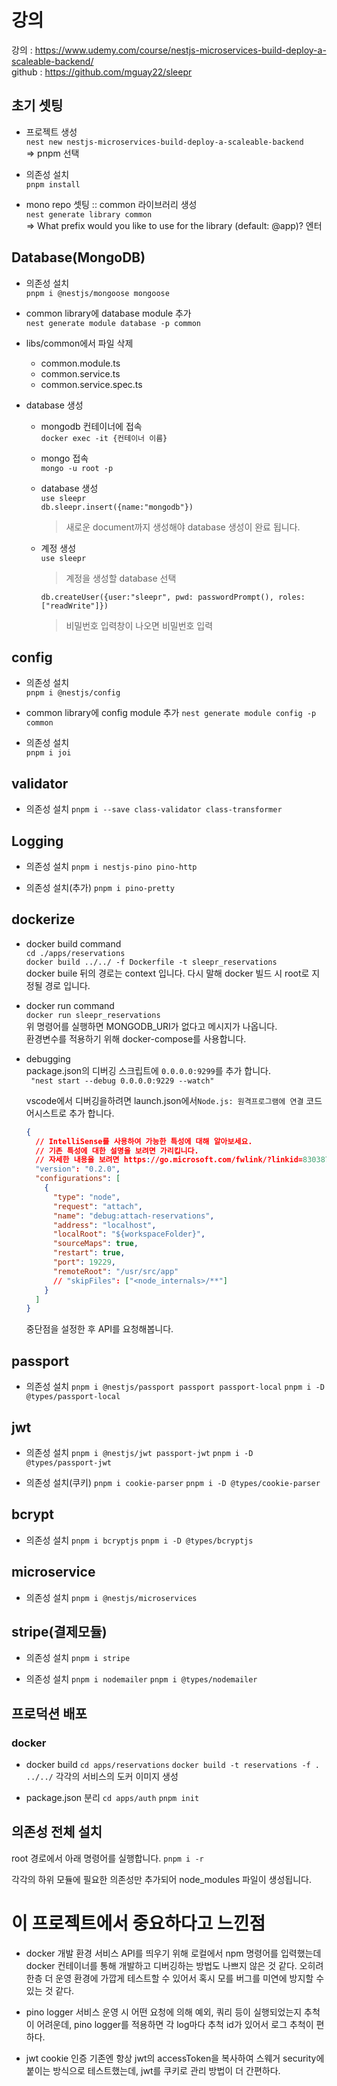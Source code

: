 # 강의

강의 : https://www.udemy.com/course/nestjs-microservices-build-deploy-a-scaleable-backend/  
github : https://github.com/mguay22/sleepr

## 초기 셋팅

- 프로젝트 생성  
  `nest new nestjs-microservices-build-deploy-a-scaleable-backend`  
  => pnpm 선택

- 의존성 설치  
  `pnpm install`

- mono repo 셋팅 :: common 라이브러리 생성  
  `nest generate library common`  
  => What prefix would you like to use for the library (default: @app)? 엔터

## Database(MongoDB)

- 의존성 설치  
  `pnpm i @nestjs/mongoose mongoose`

- common library에 database module 추가  
  `nest generate module database -p common`

- libs/common에서 파일 삭제

  - common.module.ts
  - common.service.ts
  - common.service.spec.ts

- database 생성

  - mongodb 컨테이너에 접속  
    `docker exec -it {컨테이너 이름}`
  - mongo 접속  
    `mongo -u root -p`
  - database 생성  
    `use sleepr`  
    `db.sleepr.insert({name:"mongodb"})`
    > 새로운 document까지 생성해야 database 생성이 완료 됩니다.
  - 계정 생성  
    `use sleepr`

    > 계정을 생성할 database 선택

    `db.createUser({user:"sleepr", pwd: passwordPrompt(), roles: ["readWrite"]})`

    > 비밀번호 입력창이 나오면 비밀번호 입력

## config

- 의존성 설치  
  `pnpm i @nestjs/config`

- common library에 config module 추가
  `nest generate module config -p common`

- 의존성 설치  
  `pnpm i joi`

## validator

- 의존성 설치
  `pnpm i --save class-validator class-transformer`

## Logging

- 의존성 설치
  `pnpm i nestjs-pino pino-http`

- 의존성 설치(추가)
  `pnpm i pino-pretty`

## dockerize

- docker build command  
  `cd ./apps/reservations`  
  `docker build ../../ -f Dockerfile -t sleepr_reservations`  
  docker buile 뒤의 경로는 context 입니다. 다시 말해 docker 빌드 시 root로 지정될 경로 입니다.

- docker run command  
  `docker run sleepr_reservations`  
  위 명령어를 실행하면 MONGODB_URI가 없다고 메시지가 나옵니다.  
  환경변수를 적용하기 위해 docker-compose를 사용합니다.

- debugging  
   package.json의 디버깅 스크립트에 `0.0.0.0:9299`를 추가 합니다.  
   ` "nest start --debug 0.0.0.0:9229 --watch"`

  vscode에서 디버깅을하려면 launch.json에서`Node.js: 원격프로그램에 연결` 코드 어시스트로 추가 합니다.

  ```json
  {
    // IntelliSense를 사용하여 가능한 특성에 대해 알아보세요.
    // 기존 특성에 대한 설명을 보려면 가리킵니다.
    // 자세한 내용을 보려면 https://go.microsoft.com/fwlink/?linkid=830387을(를) 방문하세요.
    "version": "0.2.0",
    "configurations": [
      {
        "type": "node",
        "request": "attach",
        "name": "debug:attach-reservations",
        "address": "localhost",
        "localRoot": "${workspaceFolder}",
        "sourceMaps": true,
        "restart": true,
        "port": 19229,
        "remoteRoot": "/usr/src/app"
        // "skipFiles": ["<node_internals>/**"]
      }
    ]
  }
  ```

  중단점을 설정한 후 API를 요청해봅니다.

## passport

- 의존성 설치
  `pnpm i @nestjs/passport passport passport-local`
  `pnpm i -D @types/passport-local`

## jwt

- 의존성 설치
  `pnpm i @nestjs/jwt passport-jwt`
  `pnpm i -D @types/passport-jwt`

- 의존성 설치(쿠키)
  `pnpm i cookie-parser`
  `pnpm i -D @types/cookie-parser`

## bcrypt

- 의존성 설치
  `pnpm i bcryptjs`
  `pnpm i -D @types/bcryptjs`

## microservice

- 의존성 설치
  `pnpm i @nestjs/microservices`

## stripe(결제모듈)

- 의존성 설치
  `pnpm i stripe`

- 의존성 설치
  `pnpm i nodemailer`
  `pnpm i @types/nodemailer`

## 프로덕션 배포

### docker

- docker build
  `cd apps/reservations`
  `docker build -t reservations -f . ../../`
  각각의 서비스의 도커 이미지 생성

- package.json 분리
  `cd apps/auth`
  `pnpm init`

## 의존성 전체 설치

root 경로에서 아래 명령어를 실행합니다.
`pnpm i -r`

각각의 하위 모듈에 필요한 의존성만 추가되어 node_modules 파일이 생성됩니다.

# 이 프로젝트에서 중요하다고 느낀점

- docker 개발 환경
  서비스 API를 띄우기 위해 로컬에서 npm 명령어를 입력했는데 docker 컨테이너를 통해 개발하고 디버깅하는 방법도 나쁘지 않은 것 같다.
  오히려 한층 더 운영 환경에 가깝게 테스트할 수 있어서 혹시 모를 버그를 미연에 방지할 수 있는 것 같다.

- pino logger
  서비스 운영 시 어떤 요청에 의해 예외, 쿼리 등이 실행되었는지 추척이 어려운데, pino logger를 적용하면 각 log마다 추척 id가 있어서 로그 추척이 편하다.

- jwt cookie 인증
  기존엔 항상 jwt의 accessToken을 복사하여 스웨거 security에 붙이는 방식으로 테스트했는데, jwt를 쿠키로 관리 방법이 더 간편하다.
